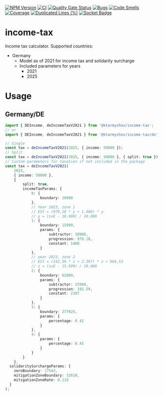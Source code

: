[![NPM Version](https://img.shields.io/npm/v/%40ktarmyshov%2Fincome-tax)](https://www.npmjs.com/package/@ktarmyshov/income-tax)
[![CI](https://github.com/kt-npm-modules/income-tax/actions/workflows/ci.yml/badge.svg?branch=main)](https://github.com/kt-npm-modules/income-tax/actions/workflows/ci.yml)
[![Quality Gate Status](https://sonarcloud.io/api/project_badges/measure?project=kt-npm-modules_income-tax&metric=alert_status)](https://sonarcloud.io/summary/new_code?id=kt-npm-modules_income-tax)
[![Bugs](https://sonarcloud.io/api/project_badges/measure?project=kt-npm-modules_income-tax&metric=bugs)](https://sonarcloud.io/summary/new_code?id=kt-npm-modules_income-tax)
[![Code Smells](https://sonarcloud.io/api/project_badges/measure?project=kt-npm-modules_income-tax&metric=code_smells)](https://sonarcloud.io/summary/new_code?id=kt-npm-modules_income-tax)
[![Coverage](https://sonarcloud.io/api/project_badges/measure?project=kt-npm-modules_income-tax&metric=coverage)](https://sonarcloud.io/summary/new_code?id=kt-npm-modules_income-tax)
[![Duplicated Lines (%)](https://sonarcloud.io/api/project_badges/measure?project=kt-npm-modules_income-tax&metric=duplicated_lines_density)](https://sonarcloud.io/summary/new_code?id=kt-npm-modules_income-tax)
[![Socket Badge](https://socket.dev/api/badge/npm/package/@ktarmyshov/income-tax)](https://socket.dev/npm/package/@ktarmyshov/income-tax/overview)

# income-tax

Income tax calculator.
Supported countries:

- Germany
  - Model as of 2021 for income tax and solidarity surcharge
  - Included parameters for years
    - 2021
    - 2025

# Usage

## Germany/DE

```ts
import { DEIncome, deIncomeTaxV2021 } from '@ktarmyshov/income-tax';
// or
import { DEIncome, deIncomeTaxV2021 } from '@ktarmyshov/income-tax/de';

// Single
const tax = deIncomeTaxV2021(2025, { income: 50000 });
// Split
const tax = deIncomeTaxV2021(2025, { income: 50000 }, { split: true });
// Custom parameters for taxation if not included in the package
const tax = deIncomeTaxV2021(
	2023,
	{ income: 50000 },
	{
		split: true,
		incomeTaxParams: {
			0: {
				boundary: 10908
			},
			// Year 2023, zone 1
			// ESt = (979,18 * y + 1.400) * y
			// y = (zvE - 10.908) / 10.000
			1: {
				boundary: 15999,
				params: {
					subtractor: 10908,
					progression: 979.18,
					constant: 1400
				}
			},
			// year 2023, zone 2
			// ESt = (192,59 * z + 2.397) * z + 966,53
			// z = (zvE - 15.999) / 10.000
			2: {
				boundary: 62809,
				params: {
					subtractor: 15999,
					progression: 192.59,
					constant: 2397
				}
			},
			3: {
				boundary: 277825,
				params: {
					percentage: 0.42
				}
			},
			4: {
				params: {
					percentage: 0.45
				}
			}
		}
	},
  solidaritySurchargeParams: {
    zeroBoundary: 17543,
    mitigationZoneBoundary: 32619,
    mitigationZoneRate: 0.119
  }
);
```
